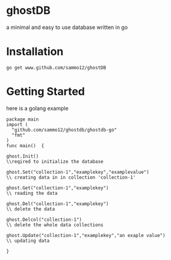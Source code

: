 # ghostDB
a minimal and easy to use database written in go
# Installation
`go get www.github.com/sammo12/ghostDB`
# Getting Started
here is a golang example
```
package main
import (
  "github.com/sammo12/ghostdb/ghostdb-go"
  "fmt"
)
func main()  {

ghost.Init()
\\reqired to initialize the database

ghost.Set("collection-1","examplekey","examplevalue")
\\ creating data in in collection 'collection-1'

ghost.Get("collection-1","examplekey")
\\ reading the data 
  
ghost.Del("collection-1","examplekey")
\\ delete the data
  
ghost.Delcol("collection-1")
\\ delete the whole data collections

ghost.Update("collection-1","examplekey","an exaple value")
\\ updating data

}

```
